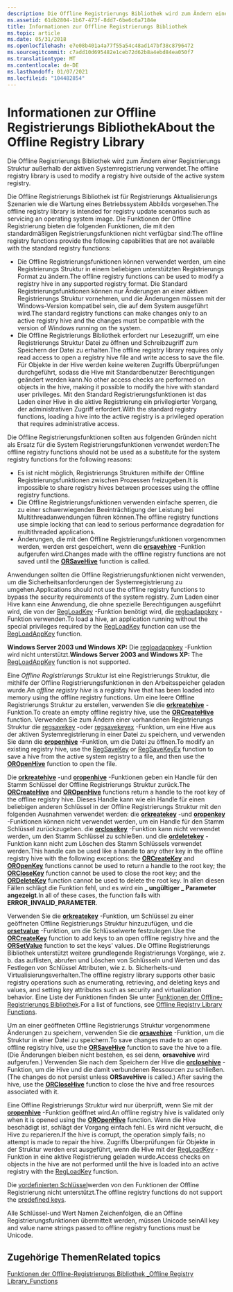 ```yaml
---
description: Die Offline Registrierungs Bibliothek wird zum Ändern einer Registrierungs Struktur außerhalb der aktiven Systemregistrierung verwendet.
ms.assetid: 61db2804-1b67-473f-8dd7-6be6c6a7184e
title: Informationen zur Offline Registrierungs Bibliothek
ms.topic: article
ms.date: 05/31/2018
ms.openlocfilehash: e7e08b401a4a77f55a54c48ad147bf38c8796472
ms.sourcegitcommit: c7add10d695482e1ceb72d62b8a4ebd84ea050f7
ms.translationtype: MT
ms.contentlocale: de-DE
ms.lasthandoff: 01/07/2021
ms.locfileid: "104482854"
---
```

# <a name="about-the-offline-registry-library"></a><span data-ttu-id="1c8e9-103">Informationen zur Offline Registrierungs Bibliothek</span><span class="sxs-lookup"><span data-stu-id="1c8e9-103">About the Offline Registry Library</span></span>

<span data-ttu-id="1c8e9-104">Die Offline Registrierungs Bibliothek wird zum Ändern einer Registrierungs Struktur außerhalb der aktiven Systemregistrierung verwendet.</span><span class="sxs-lookup"><span data-stu-id="1c8e9-104">The offline registry library is used to modify a registry hive outside of the active system registry.</span></span>

<span data-ttu-id="1c8e9-105">Die Offline Registrierungs Bibliothek ist für Registrierungs Aktualisierungs Szenarien wie die Wartung eines Betriebssystem Abbilds vorgesehen.</span><span class="sxs-lookup"><span data-stu-id="1c8e9-105">The offline registry library is intended for registry update scenarios such as servicing an operating system image.</span></span> <span data-ttu-id="1c8e9-106">Die Funktionen der Offline Registrierung bieten die folgenden Funktionen, die mit den standardmäßigen Registrierungsfunktionen nicht verfügbar sind:</span><span class="sxs-lookup"><span data-stu-id="1c8e9-106">The offline registry functions provide the following capabilities that are not available with the standard registry functions:</span></span>

-   <span data-ttu-id="1c8e9-107">Die Offline Registrierungsfunktionen können verwendet werden, um eine Registrierungs Struktur in einem beliebigen unterstützten Registrierungs Format zu ändern.</span><span class="sxs-lookup"><span data-stu-id="1c8e9-107">The offline registry functions can be used to modify a registry hive in any supported registry format.</span></span> <span data-ttu-id="1c8e9-108">Die Standard Registrierungsfunktionen können nur Änderungen an einer aktiven Registrierungs Struktur vornehmen, und die Änderungen müssen mit der Windows-Version kompatibel sein, die auf dem System ausgeführt wird.</span><span class="sxs-lookup"><span data-stu-id="1c8e9-108">The standard registry functions can make changes only to an active registry hive and the changes must be compatible with the version of Windows running on the system.</span></span>
-   <span data-ttu-id="1c8e9-109">Die Offline Registrierungs Bibliothek erfordert nur Lesezugriff, um eine Registrierungs Struktur Datei zu öffnen und Schreibzugriff zum Speichern der Datei zu erhalten.</span><span class="sxs-lookup"><span data-stu-id="1c8e9-109">The offline registry library requires only read access to open a registry hive file and write access to save the file.</span></span> <span data-ttu-id="1c8e9-110">Für Objekte in der Hive werden keine weiteren Zugriffs Überprüfungen durchgeführt, sodass die Hive mit Standardbenutzer Berechtigungen geändert werden kann.</span><span class="sxs-lookup"><span data-stu-id="1c8e9-110">No other access checks are performed on objects in the hive, making it possible to modify the hive with standard user privileges.</span></span> <span data-ttu-id="1c8e9-111">Mit den Standard Registrierungsfunktionen ist das Laden einer Hive in die aktive Registrierung ein privilegierter Vorgang, der administrativen Zugriff erfordert.</span><span class="sxs-lookup"><span data-stu-id="1c8e9-111">With the standard registry functions, loading a hive into the active registry is a privileged operation that requires administrative access.</span></span>

<span data-ttu-id="1c8e9-112">Die Offline Registrierungsfunktionen sollten aus folgenden Gründen nicht als Ersatz für die System Registrierungsfunktionen verwendet werden:</span><span class="sxs-lookup"><span data-stu-id="1c8e9-112">The offline registry functions should not be used as a substitute for the system registry functions for the following reasons:</span></span>

-   <span data-ttu-id="1c8e9-113">Es ist nicht möglich, Registrierungs Strukturen mithilfe der Offline Registrierungsfunktionen zwischen Prozessen freizugeben.</span><span class="sxs-lookup"><span data-stu-id="1c8e9-113">It is impossible to share registry hives between processes using the offline registry functions.</span></span>
-   <span data-ttu-id="1c8e9-114">Die Offline Registrierungsfunktionen verwenden einfache sperren, die zu einer schwerwiegenden Beeinträchtigung der Leistung bei Multithreadanwendungen führen können.</span><span class="sxs-lookup"><span data-stu-id="1c8e9-114">The offline registry functions use simple locking that can lead to serious performance degradation for multithreaded applications.</span></span>
-   <span data-ttu-id="1c8e9-115">Änderungen, die mit den Offline Registrierungsfunktionen vorgenommen werden, werden erst gespeichert, wenn die [**orsavehive**](orsavehive.md) -Funktion aufgerufen wird.</span><span class="sxs-lookup"><span data-stu-id="1c8e9-115">Changes made with the offline registry functions are not saved until the [**ORSaveHive**](orsavehive.md) function is called.</span></span>

<span data-ttu-id="1c8e9-116">Anwendungen sollten die Offline Registrierungsfunktionen nicht verwenden, um die Sicherheitsanforderungen der Systemregistrierung zu umgehen.</span><span class="sxs-lookup"><span data-stu-id="1c8e9-116">Applications should not use the offline registry functions to bypass the security requirements of the system registry.</span></span> <span data-ttu-id="1c8e9-117">Zum Laden einer Hive kann eine Anwendung, die ohne spezielle Berechtigungen ausgeführt wird, die von der [RegLoadKey](/windows/win32/api/winreg/nf-winreg-regloadkeya) -Funktion benötigt wird, die [regloadappkey](/windows/win32/api/winreg/nf-winreg-regloadappkeya) -Funktion verwenden.</span><span class="sxs-lookup"><span data-stu-id="1c8e9-117">To load a hive, an application running without the special privileges required by the [RegLoadKey](/windows/win32/api/winreg/nf-winreg-regloadkeya) function can use the [RegLoadAppKey](/windows/win32/api/winreg/nf-winreg-regloadappkeya) function.</span></span>

<span data-ttu-id="1c8e9-118">**Windows Server 2003 und Windows XP:** Die [regloadappkey](/windows/win32/api/winreg/nf-winreg-regloadappkeya) -Funktion wird nicht unterstützt.</span><span class="sxs-lookup"><span data-stu-id="1c8e9-118">**Windows Server 2003 and Windows XP:** The [RegLoadAppKey](/windows/win32/api/winreg/nf-winreg-regloadappkeya) function is not supported.</span></span>

<span data-ttu-id="1c8e9-119">Eine *Offline Registrierungs* Struktur ist eine Registrierungs Struktur, die mithilfe der Offline Registrierungsfunktionen in den Arbeitsspeicher geladen wurde.</span><span class="sxs-lookup"><span data-stu-id="1c8e9-119">An *offline registry hive* is a registry hive that has been loaded into memory using the offline registry functions.</span></span> <span data-ttu-id="1c8e9-120">Um eine leere Offline Registrierungs Struktur zu erstellen, verwenden Sie die [**orkreatehive**](orcreatehive.md) -Funktion.</span><span class="sxs-lookup"><span data-stu-id="1c8e9-120">To create an empty offline registry hive, use the [**ORCreateHive**](orcreatehive.md) function.</span></span> <span data-ttu-id="1c8e9-121">Verwenden Sie zum Ändern einer vorhandenen Registrierungs Struktur die [regsavekey](/windows/win32/api/winreg/nf-winreg-regsavekeya) -oder [regsavekeyex](/windows/win32/api/winreg/nf-winreg-regsavekeyexa) -Funktion, um eine Hive aus der aktiven Systemregistrierung in einer Datei zu speichern, und verwenden Sie dann die [**oropenhive**](oropenhive.md) -Funktion, um die Datei zu öffnen.</span><span class="sxs-lookup"><span data-stu-id="1c8e9-121">To modify an existing registry hive, use the [RegSaveKey](/windows/win32/api/winreg/nf-winreg-regsavekeya) or [RegSaveKeyEx](/windows/win32/api/winreg/nf-winreg-regsavekeyexa) function to save a hive from the active system registry to a file, and then use the [**OROpenHive**](oropenhive.md) function to open the file.</span></span>

<span data-ttu-id="1c8e9-122">Die [**orkreatehive**](orcreatehive.md) -und [**oropenhive**](oropenhive.md) -Funktionen geben ein Handle für den Stamm Schlüssel der Offline Registrierungs Struktur zurück.</span><span class="sxs-lookup"><span data-stu-id="1c8e9-122">The [**ORCreateHive**](orcreatehive.md) and [**OROpenHive**](oropenhive.md) functions return a handle to the root key of the offline registry hive.</span></span> <span data-ttu-id="1c8e9-123">Dieses Handle kann wie ein Handle für einen beliebigen anderen Schlüssel in der Offline Registrierungs Struktur mit den folgenden Ausnahmen verwendet werden: die [**orkreatekey**](orcreatekey.md) -und [**oropenkey**](oropenkey.md) -Funktionen können nicht verwendet werden, um ein Handle für den Stamm Schlüssel zurückzugeben. die [**orclosekey**](orclosekey.md) -Funktion kann nicht verwendet werden, um den Stamm Schlüssel zu schließen. und die [**ordeletekey**](ordeletekey.md) -Funktion kann nicht zum Löschen des Stamm Schlüssels verwendet werden.</span><span class="sxs-lookup"><span data-stu-id="1c8e9-123">This handle can be used like a handle to any other key in the offline registry hive with the following exceptions: the [**ORCreateKey**](orcreatekey.md) and [**OROpenKey**](oropenkey.md) functions cannot be used to return a handle to the root key; the [**ORCloseKey**](orclosekey.md) function cannot be used to close the root key; and the [**ORDeleteKey**](ordeletekey.md) function cannot be used to delete the root key.</span></span> <span data-ttu-id="1c8e9-124">In allen diesen Fällen schlägt die Funktion fehl, und es wird ein **\_ ungültiger \_ Parameter angezeigt**.</span><span class="sxs-lookup"><span data-stu-id="1c8e9-124">In all of these cases, the function fails with **ERROR\_INVALID\_PARAMETER**.</span></span>

<span data-ttu-id="1c8e9-125">Verwenden Sie die [**orkreatekey**](orcreatekey.md) -Funktion, um Schlüssel zu einer geöffneten Offline Registrierungs Struktur hinzuzufügen, und die [**orsetvalue**](orsetvalue.md) -Funktion, um die Schlüsselwerte festzulegen.</span><span class="sxs-lookup"><span data-stu-id="1c8e9-125">Use the [**ORCreateKey**](orcreatekey.md) function to add keys to an open offline registry hive and the [**ORSetValue**](orsetvalue.md) function to set the keys' values.</span></span> <span data-ttu-id="1c8e9-126">Die Offline Registrierungs Bibliothek unterstützt weitere grundlegende Registrierungs Vorgänge, wie z. b. das auflisten, abrufen und Löschen von Schlüsseln und Werten und das Festlegen von Schlüssel Attributen, wie z. b. Sicherheits-und Virtualisierungsverhalten.</span><span class="sxs-lookup"><span data-stu-id="1c8e9-126">The offline registry library supports other basic registry operations such as enumerating, retrieving, and deleting keys and values, and setting key attributes such as security and virtualization behavior.</span></span> <span data-ttu-id="1c8e9-127">Eine Liste der Funktionen finden Sie unter [Funktionen der Offline-Registrierungs Bibliothek](offline-registry-library-functions.md).</span><span class="sxs-lookup"><span data-stu-id="1c8e9-127">For a list of functions, see [Offline Registry Library Functions](offline-registry-library-functions.md).</span></span>

<span data-ttu-id="1c8e9-128">Um an einer geöffneten Offline Registrierungs Struktur vorgenommene Änderungen zu speichern, verwenden Sie die [**orsavehive**](orsavehive.md) -Funktion, um die Struktur in einer Datei zu speichern.</span><span class="sxs-lookup"><span data-stu-id="1c8e9-128">To save changes made to an open offline registry hive, use the [**ORSaveHive**](orsavehive.md) function to save the hive to a file.</span></span> <span data-ttu-id="1c8e9-129">(Die Änderungen bleiben nicht bestehen, es sei denn, **orsavehive** wird aufgerufen.) Verwenden Sie nach dem Speichern der Hive die [**orclosehive**](orclosehive.md) -Funktion, um die Hive und die damit verbundenen Ressourcen zu schließen.</span><span class="sxs-lookup"><span data-stu-id="1c8e9-129">(The changes do not persist unless **ORSaveHive** is called.) After saving the hive, use the [**ORCloseHive**](orclosehive.md) function to close the hive and free resources associated with it.</span></span>

<span data-ttu-id="1c8e9-130">Eine Offline Registrierungs Struktur wird nur überprüft, wenn Sie mit der [**oropenhive**](oropenhive.md) -Funktion geöffnet wird.</span><span class="sxs-lookup"><span data-stu-id="1c8e9-130">An offline registry hive is validated only when it is opened using the [**OROpenHive**](oropenhive.md) function.</span></span> <span data-ttu-id="1c8e9-131">Wenn die Hive beschädigt ist, schlägt der Vorgang einfach fehl. Es wird nicht versucht, die Hive zu reparieren.</span><span class="sxs-lookup"><span data-stu-id="1c8e9-131">If the hive is corrupt, the operation simply fails; no attempt is made to repair the hive.</span></span> <span data-ttu-id="1c8e9-132">Zugriffs Überprüfungen für Objekte in der Struktur werden erst ausgeführt, wenn die Hive mit der [RegLoadKey](/windows/win32/api/winreg/nf-winreg-regloadkeya) -Funktion in eine aktive Registrierung geladen wurde.</span><span class="sxs-lookup"><span data-stu-id="1c8e9-132">Access checks on objects in the hive are not performed until the hive is loaded into an active registry with the [RegLoadKey](/windows/win32/api/winreg/nf-winreg-regloadkeya) function.</span></span>

<span data-ttu-id="1c8e9-133">Die [vordefinierten Schlüssel](../sysinfo/predefined-keys.md)werden von den Funktionen der Offline Registrierung nicht unterstützt.</span><span class="sxs-lookup"><span data-stu-id="1c8e9-133">The offline registry functions do not support the [predefined keys](../sysinfo/predefined-keys.md).</span></span>

<span data-ttu-id="1c8e9-134">Alle Schlüssel-und Wert Namen Zeichenfolgen, die an Offline Registrierungsfunktionen übermittelt werden, müssen Unicode sein</span><span class="sxs-lookup"><span data-stu-id="1c8e9-134">All key and value name strings passed to offline registry functions must be Unicode.</span></span>

## <a name="related-topics"></a><span data-ttu-id="1c8e9-135">Zugehörige Themen</span><span class="sxs-lookup"><span data-stu-id="1c8e9-135">Related topics</span></span>

<dl> <dt>

[<span data-ttu-id="1c8e9-136">Funktionen der Offline-Registrierungs Bibliothek \_</span><span class="sxs-lookup"><span data-stu-id="1c8e9-136">Offline Registry Library\_Functions</span></span>](offline-registry-library-functions.md)
</dt> </dl>

 

 
